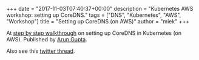 +++
date = "2017-11-03T07:40:37+00:00"
description = "Kubernetes AWS workshop: setting up CoreDNS."
tags = ["DNS", "Kubernetes", "AWS", "Workshop"]
title = "Setting up CoreDNS (on AWS)"
author = "miek"
+++

At [step by step
walkthrough](https://github.com/aws-samples/aws-workshop-for-kubernetes/tree/master/04-path-security-and-networking/406-coredns) on setting
up CoreDNS in Kubernetes (on AWS). Published by [Arun Gupta](https://twitter.com/arungupta).

Also see this [twitter thread](https://twitter.com/arungupta/status/926173817008984065).
